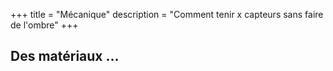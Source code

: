+++
title = "Mécanique"
description = "Comment tenir x capteurs sans faire de l'ombre"
+++

## Des matériaux ...

